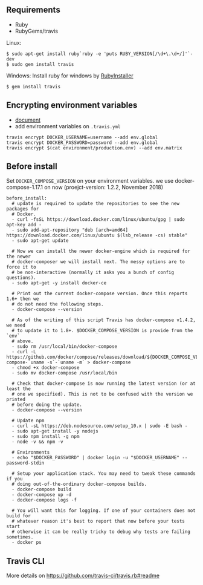 ## Requirements

- Ruby
- RubyGems/travis

Linux:
```
$ sudo apt-get install ruby`ruby -e 'puts RUBY_VERSION[/\d+\.\d+/]'`-dev
$ sudo gem install travis
```

Windows:
Install ruby for windows by [RubyInstaller](https://rubyinstaller.org/)
```
$ gem install travis
```

## Encrypting environment variables
- [document](https://docs.travis-ci.com/user/environment-variables/)
- add environment variables on `.travis.yml`

```
travis encrypt DOCKER_USERNAME=username --add env.global
travis encrypt DOCKER_PASSWORD=password --add env.global
travis encrypt $(cat environment/production.env) --add env.matrix
```

## Before install

Set `DOCKER_COMPOSE_VERSION` on your environment variables. we use docker-compose-1.17.1 on now (proejct-version: 1.2.2, November 2018)

```
before_install:
  # update is required to update the repositories to see the new packages for
  # Docker.
  - curl -fsSL https://download.docker.com/linux/ubuntu/gpg | sudo apt-key add -
  - sudo add-apt-repository "deb [arch=amd64] https://download.docker.com/linux/ubuntu $(lsb_release -cs) stable"
  - sudo apt-get update

  # Now we can install the newer docker-engine which is required for the newer
  # docker-composer we will install next. The messy options are to force it to
  # be non-interactive (normally it asks you a bunch of config questions).
  - sudo apt-get -y install docker-ce

  # Print out the current docker-compose version. Once this reports 1.6+ then we
  # do not need the following steps.
  - docker-compose --version

  # As of the writing of this script Travis has docker-compose v1.4.2, we need
  # to update it to 1.8+. $DOCKER_COMPOSE_VERSION is provide from the `env`
  # above.
  - sudo rm /usr/local/bin/docker-compose
  - curl -L https://github.com/docker/compose/releases/download/${DOCKER_COMPOSE_VERSION}/docker-compose-`uname -s`-`uname -m` > docker-compose
  - chmod +x docker-compose
  - sudo mv docker-compose /usr/local/bin

  # Check that docker-compose is now running the latest version (or at least the
  # one we specified). This is not to be confused with the version we printed
  # before doing the update.
  - docker-compose --version

  # Update npm
  - curl -sL https://deb.nodesource.com/setup_10.x | sudo -E bash -
  - sudo apt-get install -y nodejs
  - sudo npm install -g npm
  - node -v && npm -v

  # Environments
  - echo "$DOCKER_PASSWORD" | docker login -u "$DOCKER_USERNAME" --password-stdin

  # Setup your application stack. You may need to tweak these commands if you
  # doing out-of-the-ordinary docker-compose builds.
  - docker-compose build
  - docker-compose up -d
  - docker-compose logs -f

  # You will want this for logging. If one of your containers does not build for
  # whatever reason it's best to report that now before your tests start
  # otherwise it can be really tricky to debug why tests are failing sometimes.
  - docker ps
```

## Travis CLI

More details on https://github.com/travis-ci/travis.rb#readme
